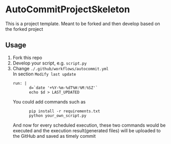 # AutoCommitProjectSkeleton
This is a project template. Meant to be forked and then develop based on the forked project

## Usage
1. Fork this repo
2. Develop your script, e.g. `script.py`
3. Change `./.github/workflows/autocommit.yml`  
   In section `Modify last update`
   ```{yaml}
   run: |
          d=`date '+%Y-%m-%dT%H:%M:%SZ'`
          echo $d > LAST_UPDATED
   ```  
   You could add commands such as
   ``` {yaml}
          pip install -r requirements.txt
          python your_own_script.py
   ```
   And now for every scheduled execution, these two commands would be executed and the execution result(generated files) will be uploaded to the GitHub and saved as timely commit
